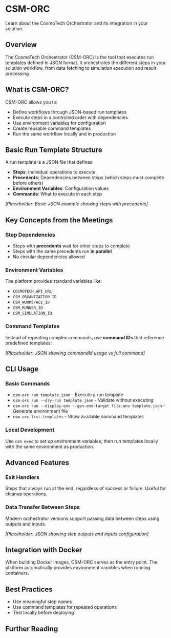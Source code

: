 # CSM-ORC

Learn about the CosmoTech Orchestrator and its integration in your solution.

## Overview

The CosmoTech Orchestrator (CSM-ORC) is the tool that executes run templates defined in JSON format. It orchestrates the different steps in your solution workflow, from data fetching to simulation execution and result processing.

## What is CSM-ORC?

CSM-ORC allows you to:
- Define workflows through JSON-based run templates
- Execute steps in a controlled order with dependencies
- Use environment variables for configuration
- Create reusable command templates
- Run the same workflow locally and in production

## Basic Run Template Structure

A run template is a JSON file that defines:
- **Steps**: Individual operations to execute
- **Precedents**: Dependencies between steps (which steps must complete before others)
- **Environment Variables**: Configuration values
- **Commands**: What to execute in each step

*[Placeholder: Basic JSON example showing steps with precedents]*

## Key Concepts from the Meetings

### Step Dependencies
- Steps with **precedents** wait for other steps to complete
- Steps with the same precedents run **in parallel**
- No circular dependencies allowed

### Environment Variables
The platform provides standard variables like:
- `COSMOTECH_API_URL`
- `CSM_ORGANIZATION_ID`
- `CSM_WORKSPACE_ID`
- `CSM_RUNNER_ID`
- `CSM_SIMULATION_ID`

### Command Templates
Instead of repeating complex commands, use **command IDs** that reference predefined templates:

*[Placeholder: JSON showing commandId usage vs full command]*

## CLI Usage

### Basic Commands
- `csm-orc run template.json` - Execute a run template
- `csm-orc run --dry-run template.json` - Validate without executing
- `csm-orc run --display-env --gen-env-target file.env template.json` - Generate environment file
- `csm-orc list-templates` - Show available command templates

### Local Development
Use `csm exec` to set up environment variables, then run templates locally with the same environment as production.

## Advanced Features

### Exit Handlers
Steps that always run at the end, regardless of success or failure. Useful for cleanup operations.

### Data Transfer Between Steps
Modern orchestrator versions support passing data between steps using outputs and inputs.

*[Placeholder: JSON showing step outputs and inputs configuration]*

## Integration with Docker

When building Docker images, CSM-ORC serves as the entry point. The platform automatically provides environment variables when running containers.

## Best Practices

- Use meaningful step names
- Use command templates for repeated operations
- Test locally before deploying

## Further Reading

